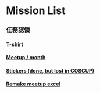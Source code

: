 # Mission List

### 任務認領

#### [T-shirt](https://github.com/TADSG/Mission-List/issues/2)
#### [Meetup / month](https://github.com/TADSG/Mission-List/issues/3)
#### [Stickers (done, but lost in COSCUP)](https://github.com/TADSG/Mission-List/issues/4)
#### [Remake meetup excel](https://github.com/TADSG/Mission-List/issues/5)

